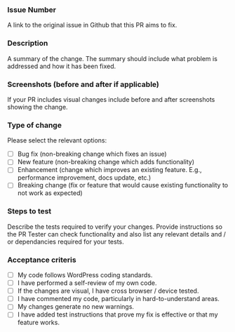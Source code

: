 ### Issue Number
A link to the original issue in Github that this PR aims to fix.

### Description
A summary of the change. The summary should include what problem is addressed and how it has been fixed.

### Screenshots (before and after if applicable)
If your PR includes visual changes include before and after screenshots showing the change.

### Type of change
Please select the relevant options:

- [ ] Bug fix (non-breaking change which fixes an issue)
- [ ] New feature (non-breaking change which adds functionality)
- [ ] Enhancement (change which improves an existing feature. E.g., performance improvement, docs update, etc.)
- [ ] Breaking change (fix or feature that would cause existing functionality to not work as expected)

### Steps to test
Describe the tests required to verify your changes.
Provide instructions so the PR Tester can check functionality and also list any relevant details and / or dependancies required for your tests.

### Acceptance criteris
- [ ] My code follows WordPress coding standards.
- [ ] I have performed a self-review of my own code.
- [ ] If the changes are visual, I have cross browser / device tested.
- [ ] I have commented my code, particularly in hard-to-understand areas.
- [ ] My changes generate no new warnings.
- [ ] I have added test instructions that prove my fix is effective or that my feature works.
